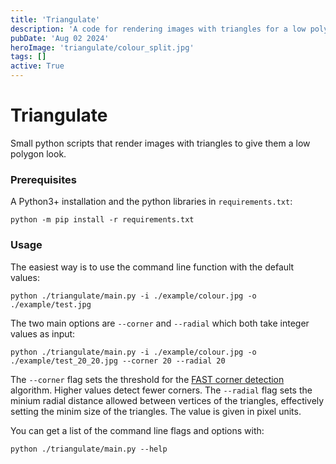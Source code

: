 ```yaml
---
title: 'Triangulate'
description: 'A code for rendering images with triangles for a low poly look.'
pubDate: 'Aug 02 2024'
heroImage: 'triangulate/colour_split.jpg'
tags: []
active: True
---
```


# Triangulate
Small python scripts that render images with triangles to give them a low polygon look.

<!-- ![](colour_split.jpg) -->
### Prerequisites
A Python3+ installation and the python libraries in `requirements.txt`:
```
python -m pip install -r requirements.txt
```

### Usage
The easiest way is to use the command line function with the default values:
```
python ./triangulate/main.py -i ./example/colour.jpg -o ./example/test.jpg
```

The two main options are `--corner` and `--radial` which both take integer values as input:
```
python ./triangulate/main.py -i ./example/colour.jpg -o ./example/test_20_20.jpg --corner 20 --radial 20
```

The `--corner` flag sets the threshold for the [FAST corner detection](https://vovkos.github.io/doxyrest-showcase/opencv/sphinx_rtd_theme/page_tutorial_py_fast.html) algorithm. Higher values detect fewer corners.
The `--radial` flag sets the minium radial distance allowed between vertices of the triangles, effectively setting the minim size of the triangles. The value is given in pixel units.

You can get a list of the command line flags and options with:
```
python ./triangulate/main.py --help
```
